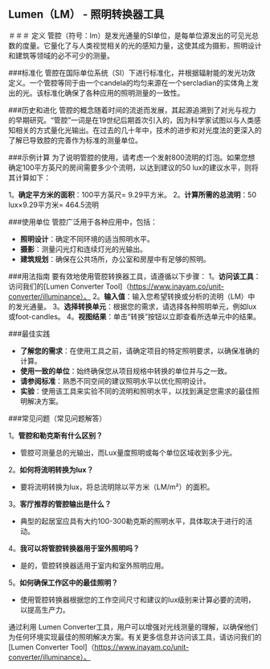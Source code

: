 ## Lumen（LM） - 照明转换器工具

＃＃＃ 定义
管腔（符号：lm）是发光通量的SI单位，是每单位源发出的可见光总数的度量。它量化了与人类视觉相关的光的感知力量，这使其成为摄影，照明设计和建筑等领域的必不可少的测量。

###标准化
管腔在国际单位系统（SI）下进行标准化，并根据辐射能的发光功效定义。一个管腔等同于由一个candela的均匀来源在一个sercladian的实体角上发出的光。该标准化确保了各种应用的照明测量的一致性。

###历史和进化
管腔的概念随着时间的流逝而发展，其起源追溯到了对光与视力的早期研究。“管腔”一词是在19世纪后期首次引入的，因为科学家试图以与人类感知相关的方式量化光输出。在过去的几十年中，技术的进步和对光度法的更深入的了解已导致腔的完善作为标准的测量单位。

###示例计算
为了说明管腔的使用，请考虑一个发射800流明的灯泡。如果您想确定100平方英尺的房间需要多少个流明，以达到建议的50 lux的建议水平，则将其计算如下：

1。**确定平方米的面积**：100平方英尺= 9.29平方米。
2。**计算所需的总流明**：50 lux×9.29平方米= 464.5流明

###使用单位
管腔广泛用于各种应用中，包括：
-  **照明设计**：确定不同环境的适当照明水平。
-  **摄影**：测量闪光灯和连续灯光的光输出。
-  **建筑规划**：确保在公共场所，办公室和房屋中有足够的照明。

###用法指南
要有效地使用管腔转换器工具，请遵循以下步骤：
1。**访问该工具**：访问我们的[Lumen Converter Tool]（https://www.inayam.co/unit-converter/illuminance）。
2。**输入值**：输入您希望转换或分析的流明（LM）中的发光通量。
3。**选择转换单元**：根据您的需求，请选择各种照明单元，例如lux或foot-candles。
4。**视图结果**：单击“转换”按钮以立即查看所选单元中的结果。

###最佳实践
-  **了解您的需求**：在使用工具之前，请确定项目的特定照明要求，以确保准确的计算。
-  **使用一致的单位**：始终确保您从项目规格中转换的单位并与之一致。
-  **请参阅标准**：熟悉不同空间的建议照明水平以优化照明设计。
-  **实验**：使用该工具来实验不同的流明和照明水平，以找到满足您需求的最佳照明解决方案。

###常见问题（常见问题解答）

1。**管腔和勒克斯有什么区别？**
- 管腔可测量总的光输出，而Lux量度照明或每个单位区域收到多少光。

2。**如何将流明转换为lux？**
- 要将流明转换为lux，将总流明除以平方米（LM/m²）的面积。

3。**客厅推荐的管腔输出是什么？**
- 典型的起居室应具有大约100-300勒克斯的照明水平，具体取决于进行的活动。

4。**我可以将管腔转换器用于室外照明吗？**
- 是的，管腔转换器适用于室内和室外照明应用。

5。**如何确保工作区中的最佳照明？**
- 使用管腔转换器根据您的工作空间尺寸和建议的lux级别来计算必要的流明，以提高生产力。

通过利用 Lumen Converter工具，用户可以增强对光线测量的理解，以确保他们为任何环境实现最佳的照明解决方案。有关更多信息并访问该工具，请访问我们的[Lumen Converter Tool]（https://www.inayam.co/unit-converter/illuminance）。